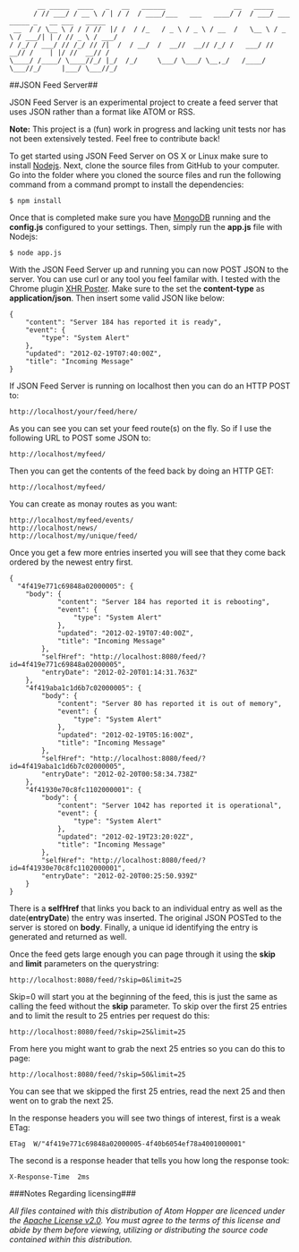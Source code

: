 ```
       __ _____  ____   _   __   ______                 __   _____                               
      / // ___/ / __ \ / | / /  / ____/___   ___   ____/ /  / ___/ ___   _____ _   __ ___   _____
 __  / / \__ \ / / / //  |/ /  / /_   / _ \ / _ \ / __  /   \__ \ / _ \ / ___/| | / // _ \ / ___/
/ /_/ / ___/ // /_/ // /|  /  / __/  /  __//  __// /_/ /   ___/ //  __// /    | |/ //  __// /    
\____/ /____/ \____//_/ |_/  /_/     \___/ \___/ \__,_/   /____/ \___//_/     |___/ \___//_/     
```

##JSON Feed Server##

JSON Feed Server is an experimental project to create a feed server that uses JSON rather than a format like ATOM or RSS.

**Note:** This project is a (fun) work in progress and lacking unit tests nor has not been extensively tested.  Feel free to contribute back!

To get started using JSON Feed Server on OS X or Linux make sure to install [Nodejs](http://nodejs.org).  Next, clone the source files from GitHub to your computer.  Go into the folder where you cloned the source files and run the following command from a command prompt to install the dependencies:

```
$ npm install
```

Once that is completed make sure you have [MongoDB](http://mongodb.org) running and the **config.js** configured to your settings.  Then, simply run the **app.js** file with Nodejs:

```
$ node app.js
```

With the JSON Feed Server up and running you can now POST JSON to the server.  You can use curl or any tool you feel familar with.  I tested with the Chrome plugin [XHR Poster](https://chrome.google.com/webstore/detail/akdbimilobjkfhgamdhneckaifceicen).  Make sure to the set the **content-type** as **application/json**.  Then insert some valid JSON like below:

```
{
    "content": "Server 184 has reported it is ready",
    "event": {
        "type": "System Alert"
    },
    "updated": "2012-02-19T07:40:00Z",
    "title": "Incoming Message"
}
```

If JSON Feed Server is running on localhost then you can do an HTTP POST to:

```
http://localhost/your/feed/here/
```

As you can see you can set your feed route(s) on the fly.  So if I use the following URL to POST some JSON to:

```
http://localhost/myfeed/
```

Then you can get the contents of the feed back by doing an HTTP GET:

```
http://localhost/myfeed/
```

You can create as monay routes as you want:

```
http://localhost/myfeed/events/
http://localhost/news/
http://localhost/my/unique/feed/
```

Once you get a few more entries inserted you will see that they come back ordered by the newest entry first.

```
{
  "4f419e771c69848a02000005": {
  	"body": {
			"content": "Server 184 has reported it is rebooting", 
			"event": {
				"type": "System Alert"
			}, 
			"updated": "2012-02-19T07:40:00Z", 
			"title": "Incoming Message"
		}, 
		"selfHref": "http://localhost:8080/feed/?id=4f419e771c69848a02000005", 
		"entryDate": "2012-02-20T01:14:31.763Z"
	}, 
	"4f419aba1c1d6b7c02000005": {
		"body": {
			"content": "Server 80 has reported it is out of memory", 
			"event": {
				"type": "System Alert"
			}, 
			"updated": "2012-02-19T05:16:00Z", 
			"title": "Incoming Message"
		}, 
		"selfHref": "http://localhost:8080/feed/?id=4f419aba1c1d6b7c02000005", 
		"entryDate": "2012-02-20T00:58:34.738Z"
	}, 
	"4f41930e70c8fc1102000001": {
		"body": {
			"content": "Server 1042 has reported it is operational", 
			"event": {
				"type": "System Alert"
			}, 
			"updated": "2012-02-19T23:20:02Z", 
			"title": "Incoming Message"
		}, 
		"selfHref": "http://localhost:8080/feed/?id=4f41930e70c8fc1102000001", 
		"entryDate": "2012-02-20T00:25:50.939Z"
	}
}
```

There is a **selfHref** that links you back to an individual entry as well as the date(**entryDate**) the entry was inserted.  The original JSON POSTed to the server is stored on **body**.  Finally, a unique id identifying the entry is generated and returned as well.

Once the feed gets large enough you can page through it using the **skip** and **limit** parameters on the querystring:

```
http://localhost:8080/feed/?skip=0&limit=25
```

Skip=0 will start you at the beginning of the feed, this is just the same as calling the feed without the **skip** parameter.  To skip over the first 25 entries and to limit the result to 25 entries per request do this:

```
http://localhost:8080/feed/?skip=25&limit=25
```

From here you might want to grab the next 25 entries so you can do this to page:

```
http://localhost:8080/feed/?skip=50&limit=25
```

You can see that we skipped the first 25 entries, read the next 25 and then went on to grab the next 25.

In the response headers you will see two things of interest, first is a weak ETag:

```
ETag  W/"4f419e771c69848a02000005-4f40b6054ef78a4001000001"
```

The second is a response header that tells you how long the response took:

```
X-Response-Time  2ms
```

###Notes Regarding licensing###

*All files contained with this distribution of Atom Hopper are licenced 
under the [Apache License v2.0](http://www.apache.org/licenses/LICENSE-2.0).
You must agree to the terms of this license and abide by them before
viewing, utilizing or distributing the source code contained within this distribution.*
                                                                                                 